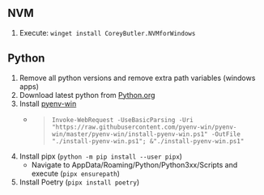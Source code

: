 ## NVM

1. Execute: `winget install CoreyButler.NVMforWindows`

## Python

1. Remove all python versions and remove extra path variables (windows apps)
2. Download latest python from [Python.org](https://www.python.org/downloads/)
3. Install [pyenv-win](https://github.com/pyenv-win/pyenv-win)
   - > `Invoke-WebRequest -UseBasicParsing -Uri "https://raw.githubusercontent.com/pyenv-win/pyenv-win/master/pyenv-win/install-pyenv-win.ps1" -OutFile "./install-pyenv-win.ps1"; &"./install-pyenv-win.ps1"`
4. Install pipx (`python -m pip install --user pipx`)
   - Navigate to AppData/Roaming/Python/Python3xx/Scripts and execute (`pipx ensurepath`)
5. Install Poetry (`pipx install poetry`)
